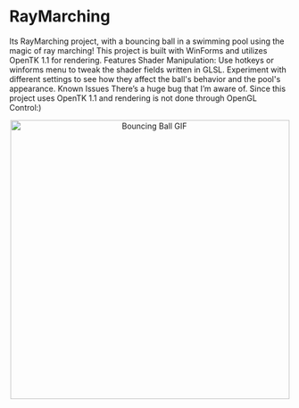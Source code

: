 # RayMarching
Its RayMarching project, with a bouncing ball in a swimming pool using the magic of ray marching! This project is built with WinForms and utilizes OpenTK 1.1 for rendering.
Features 
Shader Manipulation: Use hotkeys or winforms menu to tweak the shader fields written in GLSL. Experiment with different settings to see how they affect the ball's behavior and the pool's appearance.
Known Issues
There’s a huge bug that I’m aware of. Since this project uses OpenTK 1.1 and rendering is not done through OpenGL Control:)

<div align="center">
    <img src="https://github.com/user-attachments/assets/7526c6b2-0b7c-4cd5-9fea-253f9eb45af0" alt="Bouncing Ball GIF" width="500" />
</div>
